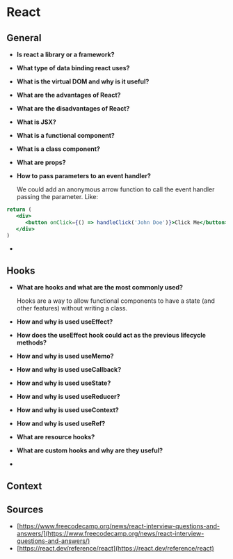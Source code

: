 # React

## General

* **Is react a library or a framework?**
* **What type of data binding react uses?**
* **What is the virtual DOM and why is it useful?**
* **What are the advantages of React?**
* **What are the disadvantages of React?**
* **What is JSX?**
* **What is a functional component?**
* **What is a class component?**
* **What are props?**
*   **How to pass parameters to an event handler?**

    We could add an anonymous arrow function to call the event handler passing the parameter. Like:

```jsx
return (
   <div>
      <button onClick={() => handleClick('John Doe')}>Click Me</button>
   </div>
)
```

*

## Hooks

*   **What are hooks and what are the most commonly used?**

    Hooks are a way to allow functional components to have a state (and other features) without writing a class.
*   **How and why is used useEffect?**


* **How does the useEffect hook could act as the previous lifecycle methods?**
* **How and why is used useMemo?**
* **How and why is used useCallback?**
* **How and why is used useState?**
* **How and why is used useReducer?**
* **How and why is used useContext?**
* **How and why is used useRef?**
* **What are resource hooks?**
*   **What are custom hooks and why are they useful?**


*

## **Context**

## Sources

* [https://www.freecodecamp.org/news/react-interview-questions-and-answers/](https://www.freecodecamp.org/news/react-interview-questions-and-answers/)
* [https://react.dev/reference/react](https://react.dev/reference/react)
